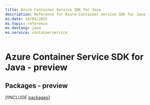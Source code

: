 ```yaml
---
title: Azure Container Service SDK for Java
description: Reference for Azure Container Service SDK for Java
ms.date: 10/03/2025
ms.topic: reference
ms.devlang: java
ms.service: containerservice
---
```

# Azure Container Service SDK for Java - preview
## Packages - preview
[!INCLUDE [packages](container-service-index.md)]